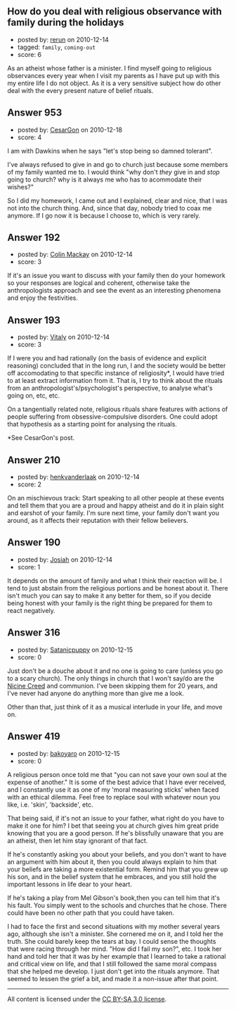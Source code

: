 ## How do you deal with religious observance with family during the holidays

- posted by: [rerun](https://stackexchange.com/users/-1/154-rerun) on 2010-12-14
- tagged: `family`, `coming-out`
- score: 6

As an atheist whose father is a minister.  I find myself going to religious observances every year when I visit my parents as I have put up with this my entire life I do not object.  As it is a very sensitive subject how do other deal with the every present nature of belief rituals.


## Answer 953

- posted by: [CesarGon](https://stackexchange.com/users/-1/80-cesargon) on 2010-12-18
- score: 4

I am with Dawkins when he says "let's stop being so damned tolerant".

I've always refused to give in and go to church just because some members of my family wanted me to. I would think "why don't *they* give in and *stop* going to church? why is it always me who has to acommodate their wishes?"

So I did my homework, I came out and I explained, clear and nice, that I was not into the church thing. And, since that day, nobody tried to coax me anymore. If I go now it is because I choose to, which is very rarely.


## Answer 192

- posted by: [Colin Mackay](https://stackexchange.com/users/-1/30-colin-mackay) on 2010-12-14
- score: 3

If it's an issue you want to discuss with your family then do your homework so your responses are logical and coherent, otherwise take the anthropologists approach and see the event as an interesting phenomena and enjoy the festivities.


## Answer 193

- posted by: [Vitaly](https://stackexchange.com/users/-1/106-vitaly) on 2010-12-14
- score: 3

If I were you and had rationally (on the basis of evidence and explicit reasoning) concluded that in the long run, I and the society would be better off accomodating to that specific instance of religiosity*, I would have tried to at least extract information from it. That is, I try to think about the rituals from an anthropologist's/psychologist's perspective, to analyse what's going on, etc, etc.

On a tangentially related note, religious rituals share features with actions of people suffering from obsessive-compulsive disorders. One could adopt that hypothesis as a starting point for analysing the rituals.

*See CesarGon's post.


## Answer 210

- posted by: [henkvanderlaak](https://stackexchange.com/users/-1/157-henkvanderlaak) on 2010-12-14
- score: 2

On an mischievous track: 
Start speaking to all other people at these events and tell them that you are a proud and happy atheist and do it in plain sight and earshot of your family. I'm sure next time, your family don't want you around, as it affects their reputation with their fellow believers.


## Answer 190

- posted by: [Josiah](https://stackexchange.com/users/-1/88-josiah) on 2010-12-14
- score: 1

It depends on the amount of family and what I think their reaction will be. I tend to just abstain from the religious portions and be honest about it. There isn't much you can say to make it any better for them, so if you decide being honest with your family is the right thing be prepared for them to react negatively.


## Answer 316

- posted by: [Satanicpuppy](https://stackexchange.com/users/-1/169-satanicpuppy) on 2010-12-15
- score: 0

Just don't be a douche about it and no one is going to care (unless you go to a scary church). The only things in church that I won't say/do are the <a href="http://en.wikipedia.org/wiki/Nicene_Creed">Nicine Creed</a> and communion. I've been skipping them for 20 years, and I've never had anyone do anything more than give me a look.

Other than that, just think of it as a musical interlude in your life, and move on. 


## Answer 419

- posted by: [bakoyaro](https://stackexchange.com/users/-1/206-bakoyaro) on 2010-12-15
- score: 0

A religious person once told me that "you can not save your own soul at the expense of another." It is some of the best advice that I have ever received, and I constantly use it as one of my 'moral measuring sticks' when faced with an ethical dilemma. Feel free to replace soul with whatever noun you like, i.e. 'skin', 'backside', etc.

That being said, if it's not an issue to your father, what right do you have to make it one for him? I bet that seeing you at church gives him great pride knowing that you are a good person. If he's blissfully unaware that you are an atheist, then let him stay ignorant of that fact.

If he's constantly asking you about your beliefs, and you don't want to have an argument with him about it, then you could always explain to him that your beliefs are taking a more existential form. Remind him that you grew up his son, and in the belief system that he embraces, and you still hold the important lessons in life dear to your heart.

If he's taking a play from Mel Gibson's book,then you can tell him that it's his fault. You simply went to the schools and churches that he chose. There could have been no other path that you could have taken.

I had to face the first and second situations with my mother several years ago, although she isn't a minister. She cornered me on it, and I told her the truth. She could barely keep the tears at bay. I could sense the thoughts that were racing through her mind. "How did I fail my son?", etc. I took her hand and told her that it was by her example that I learned to take a rational and critical view on life, and that I still followed the same moral compass that she helped me develop. I just don't get into the rituals anymore. That seemed to lessen the grief a bit, and made it a non-issue after that point.



---

All content is licensed under the [CC BY-SA 3.0 license](https://creativecommons.org/licenses/by-sa/3.0/).
